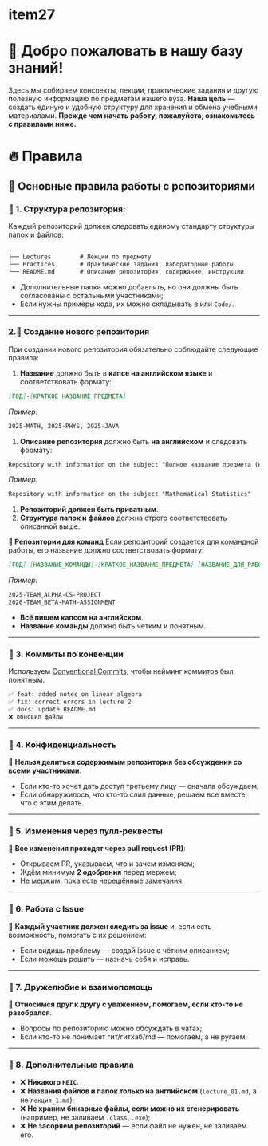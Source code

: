 # item27

# **👋 Добро пожаловать в нашу базу знаний!**

Здесь мы собираем конспекты, лекции, практические задания и другую полезную информацию по предметам нашего вуза.
**Наша цель** — создать единую и удобную структуру для хранения и обмена учебными материалами.
**Прежде чем начать работу, пожалуйста, ознакомьтесь с правилами ниже.**

# **🔥 Правила**

## **📌 Основные правила работы с репозиториями**

### **🔹 1. Структура репозитория:**

Каждый репозиторий должен следовать единому стандарту структуры папок и файлов:

```md
.
├── Lectures        # Лекции по предмету
├── Practices       # Практические задания, лабораторные работы
└── README.md       # Описание репозитория, содержание, инструкции
```

- Дополнительные папки можно добавлять, но они должны быть согласованы с остальными участниками;
- Если нужны примеры кода, их можно складывать в или `Code/`.

---

### **2.🔹 Создание нового репозитория**

При создании нового репозитория обязательно соблюдайте следующие правила:

1. **Название** должно быть в **капсе на английском языке** и соответствовать формату:

```md
[ГОД]-[КРАТКОЕ НАЗВАНИЕ ПРЕДМЕТА]
```

_Пример:_

```md
2025-MATH, 2025-PHYS, 2025-JAVA
```

1. **Описание репозитория** должно быть **на английском** и следовать формату:

```md
Repository with information on the subject "Полное название предмета (на английском)"
```

_Пример:_

```md
Repository with information on the subject "Mathematical Statistics"
```

1. **Репозиторий должен быть приватным**.
2. **Структура папок и файлов** должна строго соответствовать описанной выше.

**📌 Репозитории для команд**
Если репозиторий создается для командной работы, его название должно соответствовать формату:

```md
[ГОД]-[НАЗВАНИЕ_КОМАНДЫ]-[КРАТКОЕ_НАЗВАНИЕ_ПРЕДМЕТА]-[НАЗВАНИЕ_ДЛЯ_РАБОТЫ]
```

_Пример:_

```md
2025-TEAM_ALPHA-CS-PROJECT
2026-TEAM_BETA-MATH-ASSIGNMENT
```

- **Всё пишем капсом на английском**.
- **Название команды** должно быть четким и понятным.

---

### **🔹 3. Коммиты по конвенции**

Используем [Conventional Commits](https://gist.github.com/qoomon/5dfcdf8eec66a051ecd85625518cfd13), чтобы нейминг коммитов был понятным.

```md
✅ feat: added notes on linear algebra
✅ fix: correct errors in lecture 2
✅ docs: update README.md
❌ обновил файлы
```

---

### **🔹 4. Конфиденциальность**

🚫 **Нельзя делиться содержимым репозитория без обсуждения со всеми участниками**.

- Если кто-то хочет дать доступ третьему лицу — сначала обсуждаем;
- Если обнаружилось, что кто-то слил данные, решаем все вместе, что с этим делать.

---

### **🔹 5. Изменения через пулл-реквесты**

🔄 **Все изменения проходят через pull request (PR)**:

- Открываем PR, указываем, что и зачем изменяем;
- Ждём минимум **2 одобрения** перед мержем;
- Не мержим, пока есть нерешённые замечания.

---

### **🔹 6. Работа с Issue**

👀 **Каждый участник должен следить за issue** и, если есть возможность, помогать с их решением:

- Если видишь проблему — создай issue с чётким описанием;
- Если можешь решить — назначь себя и исправь.

---

### **🔹 7. Дружелюбие и взаимопомощь**

🤝 **Относимся друг к другу с уважением, помогаем, если кто-то не разобрался**.

- Вопросы по репозиторию можно обсуждать в чатах;
- Если кто-то не понимает гит/гитхаб/md — помогаем, а не ругаем.

---

### **🔹 8. Дополнительные правила**

- ❌ **Никакого `HEIC`**.
- ❌ **Названия файлов и папок только на английском** (`lecture_01.md`, а не `лекция_1.md`);
- ❌ **Не храним бинарные файлы, если можно их сгенерировать** (например, не заливаем `.class`, `.exe`);
- ❌ **Не засоряем репозиторий** — если файл не нужен, не заливаем его.
